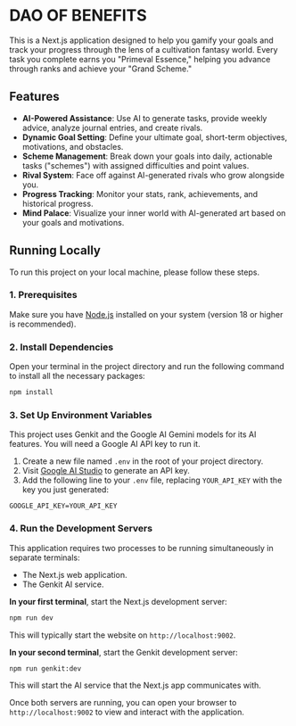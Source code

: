# DAO OF BENEFITS

This is a Next.js application designed to help you gamify your goals and track your progress through the lens of a cultivation fantasy world. Every task you complete earns you "Primeval Essence," helping you advance through ranks and achieve your "Grand Scheme."

## Features

*   **AI-Powered Assistance**: Use AI to generate tasks, provide weekly advice, analyze journal entries, and create rivals.
*   **Dynamic Goal Setting**: Define your ultimate goal, short-term objectives, motivations, and obstacles.
*   **Scheme Management**: Break down your goals into daily, actionable tasks ("schemes") with assigned difficulties and point values.
*   **Rival System**: Face off against AI-generated rivals who grow alongside you.
*   **Progress Tracking**: Monitor your stats, rank, achievements, and historical progress.
*   **Mind Palace**: Visualize your inner world with AI-generated art based on your goals and motivations.

## Running Locally

To run this project on your local machine, please follow these steps.

### 1. Prerequisites

Make sure you have [Node.js](https://nodejs.org/) installed on your system (version 18 or higher is recommended).

### 2. Install Dependencies

Open your terminal in the project directory and run the following command to install all the necessary packages:

```bash
npm install
```

### 3. Set Up Environment Variables

This project uses Genkit and the Google AI Gemini models for its AI features. You will need a Google AI API key to run it.

1.  Create a new file named `.env` in the root of your project directory.
2.  Visit [Google AI Studio](https://aistudio.google.com/app/apikey) to generate an API key.
3.  Add the following line to your `.env` file, replacing `YOUR_API_KEY` with the key you just generated:

```
GOOGLE_API_KEY=YOUR_API_KEY
```

### 4. Run the Development Servers

This application requires two processes to be running simultaneously in separate terminals:

*   The Next.js web application.
*   The Genkit AI service.

**In your first terminal**, start the Next.js development server:

```bash
npm run dev
```

This will typically start the website on `http://localhost:9002`.

**In your second terminal**, start the Genkit development server:

```bash
npm run genkit:dev
```

This will start the AI service that the Next.js app communicates with.

Once both servers are running, you can open your browser to `http://localhost:9002` to view and interact with the application.
